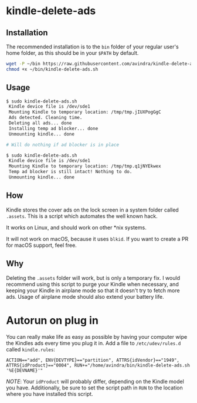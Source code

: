 # kindle-delete-ads

## Installation

The recommended installation is to the `bin` folder of your regular user's home folder, as this should be in your `$PATH` by default.

```bash
wget -P ~/bin https://raw.githubusercontent.com/avindra/kindle-delete-ads/master/kindle-delete-ads.sh
chmod +x ~/bin/kindle-delete-ads.sh
```


## Usage

```bash
$ sudo kindle-delete-ads.sh
 Kindle device file is /dev/sde1
 Mounting Kindle to temporary location: /tmp/tmp.jIUXPogGgC
 Ads detected. Cleaning time.
 Deleting all ads... done
 Installing temp ad blocker... done
 Unmounting kindle... done

# Will do nothing if ad blocker is in place

$ sudo kindle-delete-ads.sh
 Kindle device file is /dev/sde1
 Mounting Kindle to temporary location: /tmp/tmp.q1jNYEkwex
 Temp ad blocker is still intact! Nothing to do.
 Unmounting kindle... done
```

## How

Kindle stores the cover ads on the lock screen in a system folder called `.assets`. This is a script which automates the well known hack.

It works on Linux, and should work on other \*nix systems.

It will not work on macOS, because it uses `blkid`. If you want to create a PR for macOS support, feel free.


## Why

Deleting the `.assets` folder will work, but is only a temporary fix. I would recommend using this script to purge your Kindle when necessary, and keeping your Kindle in airplane mode so that it doesn't try to fetch more ads. Usage of airplane mode should also extend your battery life.


# Autorun on plug in

You can really make life as easy as possible by having your computer wipe the Kindles ads every time you plug it in. Add a file to `/etc/udev/rules.d` called `kindle.rules`:

```
ACTION=="add", ENV{DEVTYPE}=="partition", ATTRS{idVendor}=="1949", ATTRS{idProduct}=="0004", RUN+="/home/avindra/bin/kindle-delete-ads.sh '%E{DEVNAME}'"
```

*NOTE*: Your `idProduct` will probably differ, depending on the Kindle model you have. Additionally, be sure to set the script path in `RUN` to the location where you have installed this script.